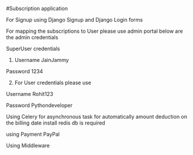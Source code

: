 #Subscription application

For Signup using Django Signup and Django Login forms

For mapping the subscriptions to User please use admin portal below are the admin credentials

SuperUser credentials

1. Username JainJammy 

  Password 1234

2. For User credentials please use

Username Rohit123

Password Pythondeveloper

Using Celery for asynchronous task for automatically amount deduction on the billing date install redis db is required

using Payment PayPal

Using Middleware 